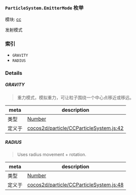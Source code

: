 ### `ParticleSystem.EmitterMode` 枚举



模块: [cc](../modules/cc.md)


发射模式


### 索引
  - `GRAVITY`
  - `RADIUS`

### Details


##### GRAVITY

> 重力模式，模拟重力，可让粒子围绕一个中心点移近或移远。

| meta | description |
|------|-------------|
| 类型 | <a href="https://developer.mozilla.org/en/JavaScript/Reference/Global_Objects/Number" class="crosslink external" target="_blank">Number</a> |
| 定义于 | [cocos2d/particle/CCParticleSystem.js:42](https://github.com/cocos-creator/engine/blob/79542d65dc19c8718cb54c9afa022e8f91855f48/cocos2d/particle/CCParticleSystem.js#L42) |



##### RADIUS

> Uses radius movement + rotation.

| meta | description |
|------|-------------|
| 类型 | <a href="https://developer.mozilla.org/en/JavaScript/Reference/Global_Objects/Number" class="crosslink external" target="_blank">Number</a> |
| 定义于 | [cocos2d/particle/CCParticleSystem.js:48](https://github.com/cocos-creator/engine/blob/79542d65dc19c8718cb54c9afa022e8f91855f48/cocos2d/particle/CCParticleSystem.js#L48) |


